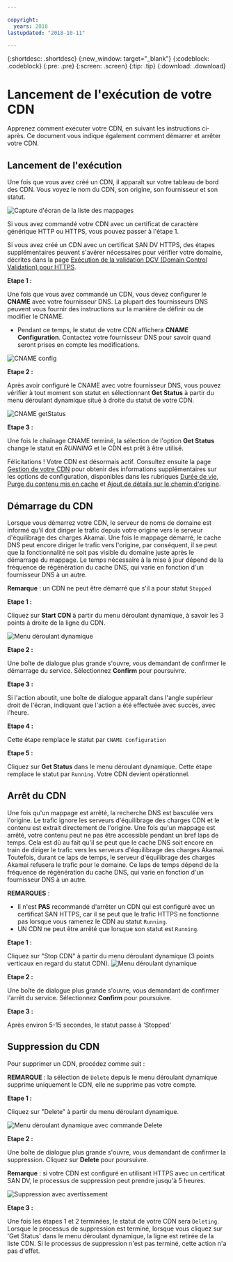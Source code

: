 ```yaml
---

copyright:
  years: 2018
lastupdated: "2018-10-11"

---
```


{:shortdesc: .shortdesc}
{:new_window: target="_blank"}
{:codeblock: .codeblock}
{:pre: .pre}
{:screen: .screen}
{:tip: .tip}
{:download: .download}

# Lancement de l'exécution de votre CDN

Apprenez comment exécuter votre CDN, en suivant les instructions ci-après. Ce document vous indique également comment démarrer et arrêter votre CDN.

## Lancement de l'exécution

Une fois que vous avez créé un CDN, il apparaît sur votre tableau de bord des CDN. Vous voyez le nom du CDN, son origine, son fournisseur et son statut.  

 ![Capture d'écran de la liste des mappages](images/mapping-list.png)


Si vous avez commandé votre CDN avec un certificat de caractère générique HTTP ou HTTPS, vous pouvez passer à l'étape 1.

Si vous avez créé un CDN avec un certificat SAN DV HTTPS, des étapes supplémentaires peuvent s'avérer nécessaires pour vérifier votre domaine, décrites dans la page [Exécution de la validation DCV (Domain Control Validation) pour HTTPS](how-to-https.html#completing-domain-control-validation-for-https).

**Etape 1 :**

Une fois que vous avez commandé un CDN, vous devez configurer le **CNAME** avec votre fournisseur DNS. La plupart des fournisseurs DNS peuvent vous fournir des instructions sur la manière de définir ou de modifier le CNAME.

   * Pendant ce temps, le statut de votre CDN affichera **CNAME Configuration**. Contactez votre fournisseur DNS pour savoir quand seront prises en compte les modifications.

   ![CNAME config](images/cname-config.png)  

**Etape 2 :**

Après avoir configuré le CNAME avec votre fournisseur DNS, vous pouvez vérifier à tout moment son statut en sélectionnant **Get Status** à partir du menu déroulant dynamique situé à droite du statut de votre CDN.

  ![CNAME getStatus](images/cname-getstatus.png)  

**Etape 3 :**

Une fois le chaînage CNAME terminé, la sélection de l'option **Get Status** change le statut en *RUNNING* et le CDN est prêt à être utilisé.

Félicitations ! Votre CDN est désormais actif. Consultez ensuite la page [Gestion de votre CDN](how-to.html#manage-your-cdn) pour obtenir des informations supplémentaires sur les options de configuration, disponibles dans les rubriques [Durée de vie](how-to.html#setting-content-caching-time-using-time-to-live-), [Purge du contenu mis en cache](how-to.html#purging-cached-content) et [Ajout de détails sur le chemin d'origine](how-to.html#adding-origin-path-details).

## Démarrage du CDN

Lorsque vous démarrez votre CDN, le serveur de noms de domaine est informé qu'il doit diriger le trafic depuis votre origine vers le serveur d'équilibrage des charges Akamai. Une fois le mappage démarré, le cache DNS peut encore diriger le trafic vers l'origine, par conséquent, il se peut que la fonctionnalité ne soit pas visible du domaine juste après le démarrage du mappage. Le temps nécessaire à la mise à jour dépend de la fréquence de régénération du cache DNS, qui varie en fonction d'un fournisseur DNS à un autre. 

**Remarque** : un CDN ne peut être démarré que s'il a pour statut `Stopped`  

**Etape 1 :**

Cliquez sur **Start CDN** à partir du menu déroulant dynamique, à savoir les 3 points à droite de la ligne du CDN.

  ![Menu déroulant dynamique](images/start_cdn.png)

**Etape 2 :**

Une boîte de dialogue plus grande s'ouvre, vous demandant de confirmer le démarrage du service. Sélectionnez **Confirm** pour poursuivre.

**Etape 3 :**

Si l'action aboutit, une boîte de dialogue apparaît dans l'angle supérieur droit de l'écran, indiquant que l'action a été effectuée avec succès, avec l'heure.

**Etape 4 :**

Cette étape remplace le statut par `CNAME Configuration`

**Etape 5 :**

Cliquez sur **Get Status** dans le menu déroulant dynamique. Cette étape remplace le statut par `Running`. Votre CDN devient opérationnel.

## Arrêt du CDN

Une fois qu'un mappage est arrêté, la recherche DNS est basculée vers l'origine. Le trafic ignore les serveurs d'équilibrage des charges CDN et le contenu est extrait directement de l'origine. Une fois qu'un mappage est arrêté, votre contenu peut ne pas être accessible pendant un bref laps de temps. Cela est dû au fait qu'il se peut que le cache DNS soit encore en train de diriger le trafic vers les serveurs d'équilibrage des charges Akamai. Toutefois, durant ce laps de temps, le serveur d'équilibrage des charges Akamai refusera le trafic pour le domaine. Ce laps de temps dépend de la fréquence de régénération du cache DNS, qui varie en fonction d'un fournisseur DNS à un autre. 

**REMARQUES** : 
* Il n'est **PAS** recommandé d'arrêter un CDN qui est configuré avec un certificat SAN HTTPS, car il se peut que le trafic HTTPS ne fonctionne pas lorsque vous ramenez le CDN au statut `Running`.  
* UN CDN ne peut être arrêté que lorsque son statut est `Running`. 

**Etape 1 :**

Cliquez sur "Stop CDN" à partir du menu déroulant dynamique (3 points verticaux en regard du statut CDN).
 ![Menu déroulant dynamique](images/stop_cdn.png)

**Etape 2 :**

Une boîte de dialogue plus grande s'ouvre, vous demandant de confirmer l'arrêt du service. Sélectionnez **Confirm** pour poursuivre.

**Etape 3 :**

Après environ 5-15 secondes, le statut passe à 'Stopped'

## Suppression du CDN

Pour supprimer un CDN, procédez comme suit :

**REMARQUE** : la sélection de `Delete` depuis le menu déroulant dynamique supprime uniquement le CDN, elle ne supprime pas votre compte.

**Etape 1 :**

Cliquez sur "Delete" à partir du menu déroulant dynamique.

 ![Menu déroulant dynamique avec commande Delete](images/delete_cdn.png)

**Etape 2 :**

Une boîte de dialogue plus grande s'ouvre, vous demandant de confirmer la suppression. Cliquez sur **Delete** pour poursuivre.

**Remarque** : si votre CDN est configuré en utilisant HTTPS avec un certificat SAN DV, le processus de suppression peut prendre jusqu'à 5 heures.

  ![Suppression avec avertissement](images/delete-with-warning.png)

**Etape 3 :**

Une fois les étapes 1 et 2 terminées, le statut de votre CDN sera `Deleting`. Lorsque le processus de suppression est terminé, lorsque vous cliquez sur 'Get Status' dans le menu déroulant dynamique, la ligne est retirée de la liste CDN. Si le processus de suppression n'est pas terminé, cette action n'a pas d'effet.
